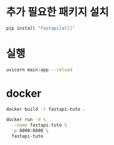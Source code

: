 # 추가 필요한 패키지 설치

```bash
pip install "fastapi[all]"
```

# 실행

```bash
uvicorn main:app --reload
```

# docker

```bash
docker build -t fastapi-tuto .
```

```bash
docker run -d \
  --name fastapi-tuto \
  -p 8000:8000 \
  fastapi-tuto
```
